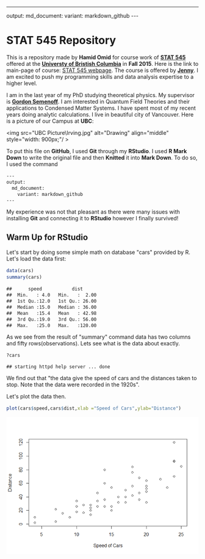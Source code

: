 ------------------------------------------------------------------------

output: md\_document: variant: markdown\_github ---

**STAT 545 Repository**
=======================

This is a repository made by **Hamid Omid** for course work of **[STAT 545](https://github.com/STAT545-UBC)** offered at the **[Universty of Bristish Columbia](https://en.wikipedia.org/wiki/University_of_British_Columbia)** in **Fall 2015**. Here is the link to main-page of course: [STAT 545 webpage](http://stat545-ubc.github.io). The course is offered by **[Jenny](https://github.com/jennybc)**. I am excited to push my programming skills and data analysis expertise to a higher level.

I am in the last year of my PhD studying theoretical physics. My supervisor is **[Gordon Semenoff](https://en.wikipedia.org/wiki/Gordon_Walter_Semenoff)**. I am interested in Quantum Field Theories and their applications to Condensed Matter Systems. I have spent most of my recent years doing analytic calculations. I live in beautiful city of Vancouver. Here is a picture of our Campus at **UBC**:

<img src="UBC Picture\Irving.jpg" alt="Drawing" align="middle" style="width: 900px;"/ >

To put this file on **GitHub**, I used **Git** through my **RStudio**. I used **R Mark Down** to write the original file and then **Knitted** it into **Mark Down**. To do so, I used the command

``` [r}
---
output:
  md_document:
    variant: markdown_github
---
```

My experience was not that pleasant as there were many issues with installing **Git** and connecting it to **RStudio** however I finally survived!

**Warm Up for RStudio**
-----------------------

Let's start by doing some simple math on database "cars" provided by R. Let's load the data first:

``` r
data(cars)
summary(cars)
```

    ##      speed           dist       
    ##  Min.   : 4.0   Min.   :  2.00  
    ##  1st Qu.:12.0   1st Qu.: 26.00  
    ##  Median :15.0   Median : 36.00  
    ##  Mean   :15.4   Mean   : 42.98  
    ##  3rd Qu.:19.0   3rd Qu.: 56.00  
    ##  Max.   :25.0   Max.   :120.00

As we see from the result of "summary" command data has two columns and fifty rows(observations). Lets see what is the data about exactly.

``` r
?cars
```

    ## starting httpd help server ... done

We find out that "the data give the speed of cars and the distances taken to stop. Note that the data were recorded in the 1920s".

Let's plot the data then.

``` r
plot(cars$speed,cars$dist,xlab ="Speed of Cars",ylab="Distance")
```

![](Home_Work_1_files/figure-markdown_github/unnamed-chunk-3-1.png)
